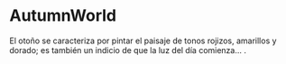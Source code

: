 # AutumnWorld
El otoño se caracteriza por pintar el paisaje de tonos rojizos, amarillos y dorado; es también un indicio de que la luz del día comienza... .
